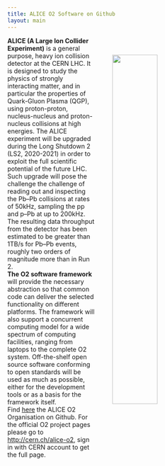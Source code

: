 ```yaml
---
title: ALICE O2 Software on Github
layout: main
---
```


<img src="{{site.baseurl}}/images/o2logo.png" style="width: 45%; margin: 40px 40px; float: right;"/>

<p style="text-align: justify;">

<strong>ALICE  (A  Large  Ion   Collider  Experiment)</strong>  is  a  general
purpose,  heavy ion  collision detector  at the  CERN LHC.  It is  designed to
study  the physics  of  strongly  interacting matter,  and  in particular  the
properties of  Quark-Gluon Plasma (QGP), using  proton-proton, nucleus-nucleus
and proton-nucleus collisions  at high energies. The ALICE  experiment will be
upgraded during the  Long Shutdown 2 (LS2, 2020-2021) in  order to exploit the
full  scientific potential  of  the future  LHC. Such  upgrade  will pose  the
challenge the challenge of reading out  and inspecting the Pb–Pb collisions at
rates of 50kHz, sampling  the pp and p–Pb at up to  200kHz. The resulting data
throughput from the  detector has been estimated to be  greater than 1TB/s for
Pb–Pb events, roughly two orders of magnitude more than in Run 2.
<br/>
<strong>The  O2   software  framework</strong>  will  provide   the  necessary
abstraction  so that  common code  can deliver  the selected  functionality on
different platforms.  The framework will  also support a  concurrent computing
model for a wide spectrum of computing facilities, ranging from laptops to the
complete  O2 system.  Off-the-shelf open  source software  conforming to  open
standards will be  used as much as possible, either  for the development tools
or as a basis for the framework itself.
<br/>
Find <a href="https://github.com/AliceO2Group">here</a> the ALICE O2 Organisation on Github.
For the official O2 project pages please go to <a href="http://cern.ch/alice-o2">http://cern.ch/alice-o2</a>,
sign in with CERN account to get the full page.
